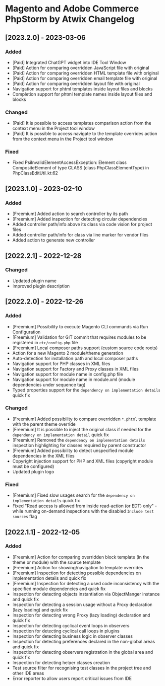 <!-- Keep a Changelog guide -> https://keepachangelog.com -->
# Magento and Adobe Commerce PhpStorm by Atwix Changelog

## [2023.2.0] - 2023-03-06

### Added

- [Paid] Integrated ChatGPT widget into IDE Tool Window
- [Paid] Action for comparing overridden JavaScript file with original
- [Paid] Action for comparing overridden HTML template file with original
- [Paid] Action for comparing overridden email template file with original
- [Paid] Action for comparing overridden layout file with original
- Navigation support for phtml templates inside layout files and blocks
- Completion support for phtml template names inside layout files and blocks

### Changed

- [Paid] It is possible to access templates comparison action from the context menu in the Project tool window
- [Paid] It is possible to access navigate to the template overrides action from the context menu in the Project tool window

### Fixed

- Fixed PsiInvalidElementAccessException: Element class CompositeElement of type CLASS (class PhpClassElementType) in PhpClassEditUtil.kt:62

## [2023.1.0] - 2023-02-10

### Added

- [Freemium] Added action to search controller by its path
- [Freemium] Added inspection for detecting circular dependencies
- Added controller path/info above its class via code vision for project files
- Added controller path/info for class via line marker for vendor files 
- Added action to generate new controller

## [2022.2.1] - 2022-12-28

### Changed

- Updated plugin name
- Improved plugin description

## [2022.2.0] - 2022-12-26

### Added

- [Freemium] Possibility to execute Magento CLI commands via Run Configuration
- [Freemium] Validation for GIT commit that requires modules to be registered in `etc/config.php` file
- [Freemium] Local composer paths support (custom source code roots)
- Action for a new Magento 2 module/theme generation
- Auto-detection for installation path and local composer paths
- Navigation support for PHP classes in XML files
- Navigation support for Factory and Proxy classes in XML files
- Navigation support for module name in config.php file
- Navigation support for module name in module.xml (module dependencies under sequence tag)
- Typed properties support for the `dependency on implementation details` quick fix

### Changed

- [Freemium] Added possibility to compare overridden `*.phtml` template with the parent theme override
- [Freemium] It is possible to inject the original class if needed for the `dependency on implementation detail` quick fix
- [Freemium] Removed the `dependency on implementation details` inspection highlighting for classes required by parent constructor
- [Freemium] Added possibility to detect unspecified module dependencies in the XML files
- Copyright injection support for PHP and XML files (copyright module must be configured)
- Updated plugin logo

### Fixed

- [Freemium] Fixed slow usages search for the `dependency on implementation details` quick fix
- Fixed "Read access is allowed from inside read-action (or EDT) only" - while running on-demand inspections with the disabled `Include test sources` flag 

## [2022.1.1] - 2022-12-05

### Added

- [Freemium] Action for comparing overridden block template (in the theme or module) with the source template
- [Freemium] Action for showing/navigation to template overrides
- [Freemium] Inspection for detecting possible dependencies on implementation details and quick fix
- [Freemium] Inspection for detecting a used code inconsistency with the specified module dependencies and quick fix
- Inspection for detecting objects instantiation via ObjectManger instance and quick fix
- Inspection for detecting a session usage without a Proxy declaration (lazy loading) and quick fix
- Inspection for detecting wrong Proxy (lazy loading) declaration and quick fix
- Inspection for detecting cyclical event loops in observers
- Inspection for detecting cyclical call loops in plugins
- Inspection for detecting business logic in observer classes
- Inspection for detecting preferences declared in the non-global areas and quick fix
- Inspection for detecting observers registration in the global area and quick fix
- Inspection for detecting helper classes creation
- Test source filter for recognising test classes in the project tree and other IDE areas
- Error reporter to allow users report critical issues from IDE
